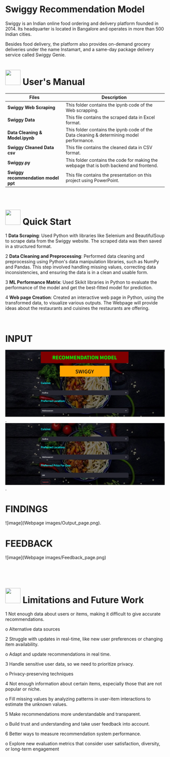 # Swiggy Recommendation Model
Swiggy is an Indian online food ordering and delivery platform founded in 2014. Its headquarter is located in Bangalore and operates in more than 500 Indian cities.

Besides food delivery, the platform also provides on-demand grocery deliveries under the name Instamart, and a same-day package delivery service called Swiggy Genie.


# <img src="https://user-images.githubusercontent.com/106439762/181935629-b3c47bd3-77fb-4431-a11c-ff8ba0942b63.gif" width="48" height="48"> **User's Manual**

| Files| Description |
| -------------   | ------------- |
| **Swiggy Web Scraping**  | This folder contains the ipynb code of the Web scrapping.  |
| **Swiggy Data** | This file contains the  scraped data in Excel format. |
| **Data Cleaning & Model.ipynb**  | This folder contains the ipynb code of the Data cleaning & determining model performance.  |
| **Swiggy Cleaned Data csv**  | This file contains the  cleaned data in CSV format. |
| **Swiggy.py**  | This folder contains the code for making the webpage that is both backend and frontend.  |
| **Swiggy recommendation model ppt**  | This file contains the presentation on this project using PowerPoint.  |

<br>

# <img src="https://user-images.githubusercontent.com/106439762/181937125-2a4b22a3-f8a9-4226-bbd3-df972f9dbbc4.gif" width="48" height="48" > Quick Start

1 **Data Scraping**: Used Python with libraries like Selenium and BeautifulSoup to scrape data from the Swiggy website. The scraped data was then saved in a structured format.

2 **Data Cleaning and Preprocessing**: Performed data cleaning and preprocessing using Python's data manipulation libraries, such as NumPy and Pandas. This step involved handling missing values, correcting data inconsistencies, and ensuring the data is in a clean and usable form.

3 **ML Performance Matrix**: Used Skikit libraries in Python to evaluate the performance of the model and get the best-fitted model for prediction.

4 **Web page Creation**: Created an interactive web page in Python, using the transformed data, to visualize various outputs. The Webpage will provide ideas about the restaurants and cuisines the restaurants are offering.
    
<br>

# INPUT

![image](https://github.com/manpreetsingh-knmiet/Swiggy_Recommendation_Model/blob/81275a7baf8823f6ad504c3065b8385de46bfdb9/Webpage%20images/Model_front_page.jpg).
![image](https://github.com/manpreetsingh-knmiet/Swiggy_Recommendation_Model/blob/81275a7baf8823f6ad504c3065b8385de46bfdb9/Webpage%20images/Model_first_page.jpg).

# FINDINGS

![image](Webpage images/Output_page.png).

# FEEDBACK

![image](Webpage images/Feedback_page.png)



<br>
<br>


 #  <img src=https://user-images.githubusercontent.com/106439762/178803205-47a08ce7-2187-4f96-b301-a2b68690619a.gif width="48" height="48" > Limitations and Future Work
   
1 Not enough data about users or items, making it difficult to give accurate recommendations.

   o Alternative data sources 


2 Struggle with updates in real-time, like new user preferences or changing item availability.

   o Adapt and update recommendations in real time.


3 Handle sensitive user data, so we need to prioritize privacy.

   o Privacy-preserving techniques


4 Not enough information about certain items, especially those that are not popular or niche. 

   o Fill missing values by analyzing patterns in user-item interactions to estimate the unknown values.


5 Make recommendations more understandable and transparent.

   o Build trust and understanding and take user feedback into account.


6 Better ways to measure recommendation system performance.

   o Explore new evaluation metrics that consider user satisfaction, diversity, or long-term engagement

